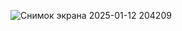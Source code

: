 
![Снимок экрана 2025-01-12 204209](https://github.com/user-attachments/assets/741fd31f-c1e5-4dad-a745-55c7d1661895)
